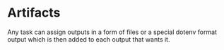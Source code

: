# Artifacts

Any task can assign outputs in a form of files or a special dotenv format output which is then added to each output that wants it.
